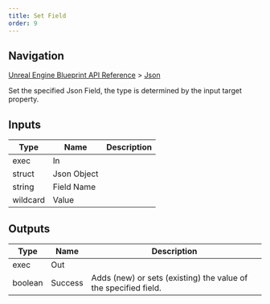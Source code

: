 ```yaml
---
title: Set Field
order: 9
---
```

## Navigation

[Unreal Engine Blueprint API Reference](https://dev.epicgames.com/documentation/en-us/unreal-engine/BlueprintAPI) > [Json](https://dev.epicgames.com/documentation/en-us/unreal-engine/BlueprintAPI/Json)

Set the specified Json Field, the type is determined by the input target property.

## Inputs

| Type | Name | Description |
| --- | --- | --- |
| exec | In |  |
| struct | Json Object |  |
| string | Field Name |  |
| wildcard | Value |  |

## Outputs

| Type | Name | Description |
| --- | --- | --- |
| exec | Out |  |
| boolean | Success | Adds (new) or sets (existing) the value of the specified field. |
